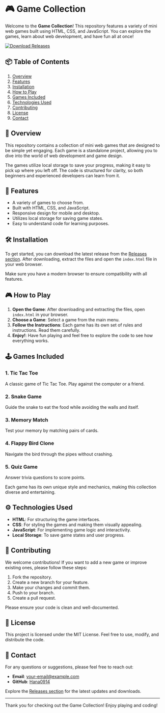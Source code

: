 # 🎮 Game Collection

Welcome to the **Game Collection**! This repository features a variety of mini web games built using HTML, CSS, and JavaScript. You can explore the games, learn about web development, and have fun all at once!

[![Download Releases](https://img.shields.io/badge/Download%20Releases-blue.svg)](https://github.com/Hana0914/game-collection/releases)

## 📦 Table of Contents

1. [Overview](#overview)
2. [Features](#features)
3. [Installation](#installation)
4. [How to Play](#how-to-play)
5. [Games Included](#games-included)
6. [Technologies Used](#technologies-used)
7. [Contributing](#contributing)
8. [License](#license)
9. [Contact](#contact)

## 📖 Overview

This repository contains a collection of mini web games that are designed to be simple yet engaging. Each game is a standalone project, allowing you to dive into the world of web development and game design. 

The games utilize local storage to save your progress, making it easy to pick up where you left off. The code is structured for clarity, so both beginners and experienced developers can learn from it.

## 🌟 Features

- A variety of games to choose from.
- Built with HTML, CSS, and JavaScript.
- Responsive design for mobile and desktop.
- Utilizes local storage for saving game states.
- Easy to understand code for learning purposes.

## 🛠️ Installation

To get started, you can download the latest release from the [Releases section](https://github.com/Hana0914/game-collection/releases). After downloading, extract the files and open the `index.html` file in your web browser. 

Make sure you have a modern browser to ensure compatibility with all features.

## 🎮 How to Play

1. **Open the Game**: After downloading and extracting the files, open `index.html` in your browser.
2. **Choose a Game**: Select a game from the main menu.
3. **Follow the Instructions**: Each game has its own set of rules and instructions. Read them carefully.
4. **Enjoy!**: Have fun playing and feel free to explore the code to see how everything works.

## 🕹️ Games Included

### 1. Tic Tac Toe

A classic game of Tic Tac Toe. Play against the computer or a friend.

### 2. Snake Game

Guide the snake to eat the food while avoiding the walls and itself.

### 3. Memory Match

Test your memory by matching pairs of cards.

### 4. Flappy Bird Clone

Navigate the bird through the pipes without crashing.

### 5. Quiz Game

Answer trivia questions to score points.

Each game has its own unique style and mechanics, making this collection diverse and entertaining.

## ⚙️ Technologies Used

- **HTML**: For structuring the game interfaces.
- **CSS**: For styling the games and making them visually appealing.
- **JavaScript**: For implementing game logic and interactivity.
- **Local Storage**: To save game states and user progress.

## 🤝 Contributing

We welcome contributions! If you want to add a new game or improve existing ones, please follow these steps:

1. Fork the repository.
2. Create a new branch for your feature.
3. Make your changes and commit them.
4. Push to your branch.
5. Create a pull request.

Please ensure your code is clean and well-documented.

## 📜 License

This project is licensed under the MIT License. Feel free to use, modify, and distribute the code.

## 📧 Contact

For any questions or suggestions, please feel free to reach out:

- **Email**: your-email@example.com
- **GitHub**: [Hana0914](https://github.com/Hana0914)

Explore the [Releases section](https://github.com/Hana0914/game-collection/releases) for the latest updates and downloads.

---

Thank you for checking out the Game Collection! Enjoy playing and coding!